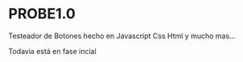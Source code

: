 # PROBE1.0
Testeador de Botones hecho en Javascript Css Html y mucho mas...

Todavia está en fase incial
